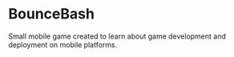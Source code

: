 # BounceBash

Small mobile game created to learn about game development and deployment on mobile platforms.
